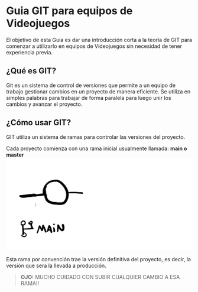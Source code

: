 # Guia GIT para equipos de Videojuegos

El objetivo de esta Guia es dar una introducción corta a la teoría de GIT para comenzar a utilizarlo en equipos de Videojuegos sin necesidad de tener experiencia previa.

## ¿Qué es GIT?
Git es un sistema de control de versiones que permite a un equipo de trabajo gestionar cambios en un proyecto de manera eficiente. Se utiliza en simples palabras para trabajar de forma paralela para luego unir los cambios y avanzar el proyecto.


## ¿Cómo usar GIT?
GIT utiliza un sistema de ramas para controlar las versiones del proyecto.
 
Cada proyecto comienza con una rama inicial usualmente llamada: **main o master**
![Mi Imagen](main.png)

Esta rama por convención trae la versión definitiva del proyecto, es decir, la versión que sera la llevada a producción.

> **OJO:** MUCHO CUIDADO CON SUBIR CUALQUIER CAMBIO A ESA RAMA!!









